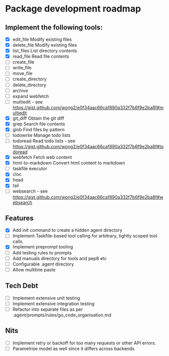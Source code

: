 # Package development roadmap

## Implement the following tools: 
- [x] edit_file	Modify existing files
- [x] delete_file	Modify existing files
- [x] list_files	List directory contents
- [x] read_file	Read file contents
- [ ] create_file
- [ ] write_file
- [ ] move_file
- [ ] create_directory
- [ ] delete_directory
- [ ] archive
- [ ] expand webfetch
- [ ] multiedit - see https://gist.github.com/wong2/e0f34aac66caf890a332f7b6f9e2ba8f#multiedit
- [x] git_diff Obtain the git diff
- [x] grep	Search file contents
- [x] glob	Find files by pattern
- [ ] todowrite	Manage todo lists
- [ ] todoread	Read todo lists -  see https://gist.github.com/wong2/e0f34aac66caf890a332f7b6f9e2ba8f#todoread
- [x] webfetch	Fetch web content
- [x] html-to-markdown Convert html content to markdown
- [ ] taskfile executor
- [x] cloc
- [x] head
- [x] tail
- [ ] websearch - see https://gist.github.com/wong2/e0f34aac66caf890a332f7b6f9e2ba8f#websearch

## Features

- [x] Add init command to create a hidden agent directory
- [ ] Implement Taskfile-based tool calling for arbitrary, tightly scoped tool calls.
- [x] Implement preprompt tooling
- [ ] Add testing rules to prompts
- [ ] Add manuals directory for tools and pep8 etc
- [ ] Configurable .agent directory
- [ ] Allow multiline paste

## Tech Debt

- [ ] Implement extensive unit testing
- [ ] Implement extensive integration testing
- [ ] Refactor into separate files as per .agent/prompts/rules/go_code_organisation.md

## Nits

- [ ] Implement retry or backoff for too many requests or other API errors. 
- [ ] Parametrise model as well since it differs across backends